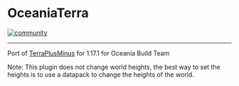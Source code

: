 # OceaniaTerra

[![community](https://go.buildtheearth.net/community-shield)](https://github.com/buildtheearth)

---
Port of [TerraPlusMinus](https://github.com/Build-the-Earth-Germany/TerraPlusMinus) for 1.17.1 for Oceania Build Team

Note: This plugin does not change world heights, the best way to set the heights is to use a datapack to change the heights of the world.